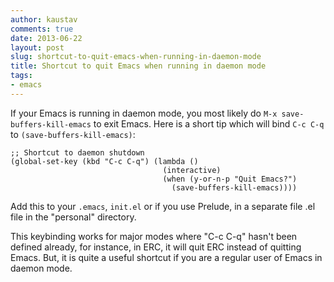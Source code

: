 ```yaml
---
author: kaustav
comments: true
date: 2013-06-22
layout: post
slug: shortcut-to-quit-emacs-when-running-in-daemon-mode
title: Shortcut to quit Emacs when running in daemon mode
tags:
- emacs
---
```


If your Emacs is running in daemon mode, you most likely do `M-x save-buffers-kill-emacs` to exit Emacs. Here is a short tip which will bind `C-c C-q` to `(save-buffers-kill-emacs)`:



    ;; Shortcut to daemon shutdown
    (global-set-key (kbd "C-c C-q") (lambda ()
                                      (interactive)
                                      (when (y-or-n-p "Quit Emacs?")
                                        (save-buffers-kill-emacs))))



<!-- more -->

Add this to your `.emacs`, `init.el` or if you use Prelude, in a separate file .el file in the "personal" directory.

This keybinding works for major modes where "C-c C-q" hasn't been defined already, for instance, in ERC, it will quit ERC instead of quitting Emacs. But, it is quite a useful shortcut if you are a regular user of Emacs in daemon mode.

